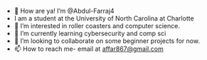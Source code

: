- 👋 How are ya! I’m @Abdul-Farraj4
- I am a student at the University of North Carolina at Charlotte
- 👀 I’m interested in roller coasters and computer science.
- 🌱 I’m currently learning cybersecurity and comp sci
- 💞️ I’m looking to collaborate on some beginner projects for now.
- 📫 How to reach me- email at affar867@gmail.com

<!---
Abdul-Farraj4/Abdul-Farraj4 is a ✨ special ✨ repository because its `README.md` (this file) appears on your GitHub profile.
You can click the Preview link to take a look at your changes.
--->
